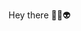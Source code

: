  Hey there ✌🏻👽

<!-- ![GitHub stats](https://github-readme-stats.vercel.app/api?username=dustynaugust&show_icons=true&count_private=true&include_all_commits=true&border_radius=13&hide_border=true&title_color=fff&text_color=fff&icon_color=fff&bg_color=90,fbb040,fc7333,f05138,f05138,f05138,f05138,f05138,f05138,f05138,f05138,f05138)
 -->
